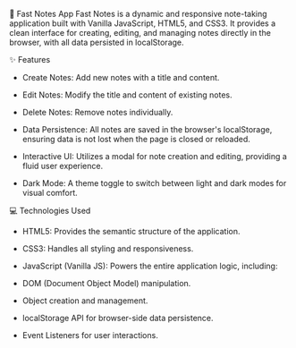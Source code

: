 🚀 Fast Notes App
Fast Notes is a dynamic and responsive note-taking application built with Vanilla JavaScript, HTML5, and CSS3. It provides a clean interface for creating, editing, and managing notes directly in the browser, with all data persisted in localStorage.  


✨ Features

+ Create Notes: Add new notes with a title and content.

+ Edit Notes: Modify the title and content of existing notes.

+ Delete Notes: Remove notes individually.

+ Data Persistence: All notes are saved in the browser's localStorage, ensuring data is not lost when the page is closed or reloaded.

+ Interactive UI: Utilizes a modal for note creation and editing, providing a fluid user experience.

+ Dark Mode: A theme toggle to switch between light and dark modes for visual comfort.


💻 Technologies Used

+ HTML5: Provides the semantic structure of the application.

+ CSS3: Handles all styling and responsiveness.

+ JavaScript (Vanilla JS): Powers the entire application logic, including:

+ DOM (Document Object Model) manipulation.

+ Object creation and management.

+ localStorage API for browser-side data persistence.

+ Event Listeners for user interactions.
